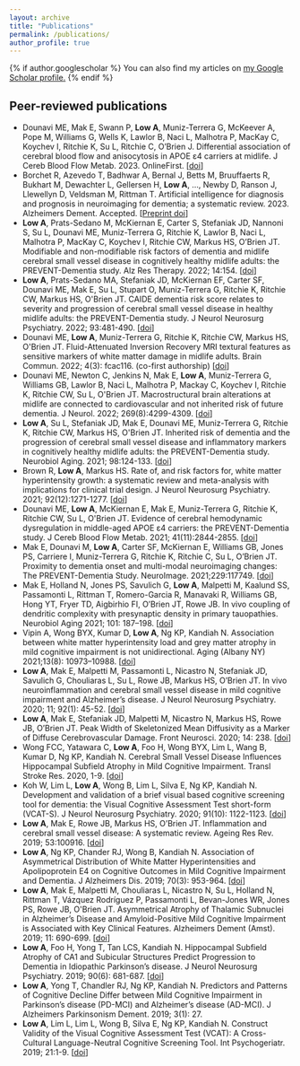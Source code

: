 ```yaml
---
layout: archive
title: "Publications"
permalink: /publications/
author_profile: true
---
```


{% if author.googlescholar %}
  You can also find my articles on <u><a href="{{author.googlescholar}}">my Google Scholar profile</a>.</u>
{% endif %}


## Peer-reviewed publications
* Dounavi ME, Mak E, Swann P, **Low A**, Muniz-Terrera G, McKeever A, Pope M, Williams G, Wells K, Lawlor B, Naci L, Malhotra P, MacKay C, Koychev I, Ritchie K, Su L, Ritchie C, O’Brien J. Differential association of cerebral blood flow and anisocytosis in APOE ε4 carriers at midlife. J Cereb Blood Flow Metab. 2023. OnlineFirst. [[doi](http://dx.doi.org/10.1177/0271678X231173587)]
* Borchet R, Azevedo T, Badhwar A, Bernal J, Betts M, Bruuffaerts R, Bukhart M, Dewachter L, Gellersen H, **Low A**, …, Newby D, Ranson J, Llewellyn D, Veldsman M, Rittman T. Artificial intelligence for diagnosis and prognosis in neuroimaging for dementia; a systematic review. 2023. Alzheimers Dement. Accepted. [[Preprint doi](http://dx.doi.org/10.1101/2021.12.12.21267677)]
* **Low A**, Prats-Sedano M, McKiernan E, Carter S, Stefaniak JD, Nannoni S, Su L, Dounavi ME, Muniz-Terrera G, Ritchie K, Lawlor B, Naci L, Malhotra P, MacKay C, Koychev I, Ritchie CW, Markus HS, O’Brien JT. Modifiable and non-modifiable risk factors of dementia and midlife cerebral small vessel disease in cognitively healthy midlife adults: the PREVENT-Dementia study. Alz Res Therapy. 2022; 14:154. [[doi](http://dx.doi.org/10.1186/s13195-022-01095-4)]
* **Low A**, Prats-Sedano MA, Stefaniak JD, McKiernan EF, Carter SF, Dounavi ME, Mak E, Su L, Stupart O, Muniz-Terrera G, Ritchie K, Ritchie CW, Markus HS, O'Brien JT. CAIDE dementia risk score relates to severity and progression of cerebral small vessel disease in healthy midlife adults: the PREVENT-Dementia study. J Neurol Neurosurg Psychiatry. 2022; 93:481-490. [[doi](http://dx.doi.org/10.1136/jnnp-2021-327462)]
* Dounavi ME, **Low A**, Muniz-Terrera G, Ritchie K, Ritchie CW, Markus HS, O'Brien JT. Fluid-Attenuated Inversion Recovery MRI textural features as sensitive markers of white matter damage in midlife adults. Brain Commun. 2022; 4(3): fcac116. (co-first authorship) [[doi](http://dx.doi.org/10.1093/braincomms/fcac116)]
* Dounavi ME, Newton C, Jenkins N, Mak E, **Low A**, Muniz-Terrera G, Williams GB, Lawlor B, Naci L, Malhotra P, Mackay C, Koychev I, Ritchie K, Ritchie CW, Su L, O'Brien JT. Macrostructural brain alterations at midlife are connected to cardiovascular and not inherited risk of future dementia. J Neurol. 2022; 269(8):4299-4309. [[doi](http://dx.doi.org/10.1007/s00415-022-11061-7)]
* **Low A**, Su L, Stefaniak JD, Mak E, Dounavi ME, Muniz-Terrera G, Ritchie K, Ritchie CW, Markus HS, O'Brien JT. Inherited risk of dementia and the progression of cerebral small vessel disease and inflammatory markers in cognitively healthy midlife adults: the PREVENT-Dementia study. Neurobiol Aging. 2021; 98:124-133. [[doi](https://doi.org/10.1016/j.neurobiolaging.2020.10.029)]
* Brown R, **Low A**, Markus HS. Rate of, and risk factors for, white matter hyperintensity growth: a systematic review and meta-analysis with implications for clinical trial design. J Neurol Neurosurg Psychiatry. 2021; 92(12):1271-1277. [[doi](https://doi.org/10.1136/jnnp-2021-326569)]
* Dounavi ME, **Low A**, McKiernan E, Mak E, Muniz-Terrera G, Ritchie K, Ritchie CW, Su L, O'Brien JT. Evidence of cerebral hemodynamic dysregulation in middle-aged APOE ε4 carriers: the PREVENT-Dementia study. J Cereb Blood Flow Metab. 2021; 41(11):2844-2855. [[doi](https://doi.org/10.1177/0271678X211020863)]
* Mak E, Dounavi M, **Low A**, Carter SF, McKiernan E, Williams GB, Jones PS, Carriere I, Muniz-Terrera G, Ritchie K, Ritchie C, Su L, O’Brien JT. Proximity to dementia onset and multi-modal neuroimaging changes: The PREVENT-Dementia Study. NeuroImage. 2021;229:117749. [[doi](https://doi.org/10.1016/j.neuroimage.2021.117749)]
* Mak E, Holland N, Jones PS, Savulich G, **Low A**, Malpetti M, Kaalund SS, Passamonti L, Rittman T, Romero-Garcia R, Manavaki R, Williams GB, Hong YT, Fryer TD, Aigbirhio FI, O’Brien JT, Rowe JB. In vivo coupling of dendritic complexity with presynaptic density in primary tauopathies. Neurobiol Aging 2021; 101: 187–198. [[doi](https://doi.org/10.1016/j.neurobiolaging.2021.01.016)]
* Vipin A, Wong BYX, Kumar D, **Low A**, Ng KP, Kandiah N. Association between white matter hyperintensity load and grey matter atrophy in mild cognitive impairment is not unidirectional. Aging (Albany NY) 2021;13(8): 10973–10988. [[doi](https://doi.org/10.18632/aging.202977)]
* **Low A**, Mak E, Malpetti M, Passamonti L, Nicastro N, Stefaniak JD, Savulich G, Chouliaras L, Su L, Rowe JB, Markus HS, O’Brien JT. In vivo neuroinflammation and cerebral small vessel disease in mild cognitive impairment and Alzheimer’s disease. J Neurol Neurosurg Psychiatry. 2020; 11; 92(1): 45-52. [[doi](https://doi.org/10.1136/jnnp-2020-323894)]
* **Low A**, Mak E, Stefaniak JD, Malpetti M, Nicastro N, Markus HS, Rowe JB, O’Brien JT. Peak Width of Skeletonized Mean Diffusivity as a Marker of Diffuse Cerebrovascular Damage. Front Neurosci. 2020; 14: 238. [[doi](https://doi.org/10.3389/fnins.2020.00238)]
* Wong FCC, Yatawara C, **Low A**, Foo H, Wong BYX, Lim L, Wang B, Kumar D, Ng KP, Kandiah N. Cerebral Small Vessel Disease Influences Hippocampal Subfield Atrophy in Mild Cognitive Impairment. Transl Stroke Res. 2020, 1-9. [[doi](https://doi.org/10.1007/s12975-020-00847-4)]
* Koh W, Lim L, **Low A**, Wong B, Lim L, Silva E, Ng KP, Kandiah N. Development and validation of a brief visual based cognitive screening tool for dementia: the Visual Cognitive Assessment Test short-form (VCAT-S). J Neurol Neurosurg Psychiatry. 2020; 91(10): 1122-1123. [[doi](https://doi.org/10.1136/jnnp-2020-323106)]
* **Low A**, Mak E, Rowe JB, Markus HS, O’Brien JT. Inflammation and cerebral small vessel disease: A systematic review. Ageing Res Rev. 2019; 53:100916. [[doi](https://doi.org/10.1016/j.arr.2019.100916)]
* **Low A**, Ng KP, Chander RJ, Wong B, Kandiah N. Association of Asymmetrical Distribution of White Matter Hyperintensities and Apolipoprotein E4 on Cognitive Outcomes in Mild Cognitive Impairment and Dementia. J Alzheimers Dis. 2019; 70(3): 953-964. [[doi](https://doi.org/10.3233/JAD-190159)]
* **Low A**, Mak E, Malpetti M, Chouliaras L, Nicastro N, Su L, Holland N, Rittman T, Vázquez Rodríguez P, Passamonti L, Bevan-Jones WR, Jones PS, Rowe JB, O'Brien JT. Asymmetrical Atrophy of Thalamic Subnuclei in Alzheimer’s Disease and Amyloid-Positive Mild Cognitive Impairment is Associated with Key Clinical Features. Alzheimers Dement (Amst). 2019; 11: 690-699. [[doi](https://doi.org/10.1016/j.dadm.2019.08.001)]
* **Low A**, Foo H, Yong T, Tan LCS, Kandiah N. Hippocampal Subfield Atrophy of CA1 and Subicular Structures Predict Progression to Dementia in Idiopathic Parkinson’s disease. J Neurol Neurosurg Psychiatry. 2019; 90(6): 681-687. [[doi](https://doi.org/10.1136/jnnp-2018-319592)]
* **Low A**, Yong T, Chandler RJ, Ng KP, Kandiah N. Predictors and Patterns of Cognitive Decline Differ between Mild Cognitive Impairment in Parkinson’s disease (PD-MCI) and Alzheimer’s disease (AD-MCI). J Alzheimers Parkinsonism Dement. 2019; 3(1): 27.
* **Low A**, Lim L, Lim L, Wong B, Silva E, Ng KP, Kandiah N. Construct Validity of the Visual Cognitive Assessment Test (VCAT): A Cross-Cultural Language-Neutral Cognitive Screening Tool. Int Psychogeriatr. 2019; 21:1-9. [[doi](https://doi.org/10.1017/S1041610219000504)]


